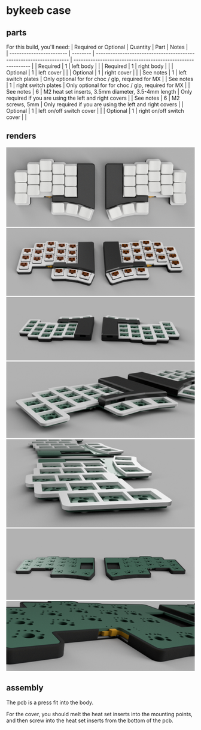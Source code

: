 # bykeeb case

## parts

For this build, you'll need:
| Required or Optional     | Quantity | Part                                                                | Notes                                                        |                       
| ------------------------ | -------- | ------------------------------------------------------------------- | ------------------------------------------------------------ |
| Required                 | 1        | left body                                                           |                                                              |
| Required                 | 1        | right body                                                          |                                                              |
| Optional                 | 1        | left cover                                                          |                                                              |
| Optional                 | 1        | right cover                                                         |                                                              |
| See notes                | 1        | left switch plates                                                  | Only optional for for choc / glp, required for MX            |
| See notes                | 1        | right switch plates                                                 | Only optional for for choc / glp, required for MX            |
| See notes                | 6        | M2 heat set inserts, 3.5mm diameter, 3.5-4mm length                 | Only required if you are using the left and right covers     |
| See notes                | 6        | M2 screws, 5mm                                                      | Only required if you are using the left and right covers     |
| Optional                 | 1        | left on/off switch cover                                            |                                                              |
| Optional                 | 1        | right on/off switch cover                                           |                                                              |

## renders
![bykeeb-case-01](images/bykeeb-case-01.png)
![bykeeb-case-01](images/bykeeb-case-02.png)
![bykeeb-case-01](images/bykeeb-case-03.png)
![bykeeb-case-01](images/bykeeb-case-04.png)
![bykeeb-case-01](images/bykeeb-case-05.png)
![bykeeb-case-01](images/bykeeb-case-06.png)
![bykeeb-case-01](images/bykeeb-case-07.png)

## assembly

The pcb is a press fit into the body.

For the cover, you should melt the heat set inserts into the mounting points, and then screw into the heat set inserts from the bottom of the pcb.
